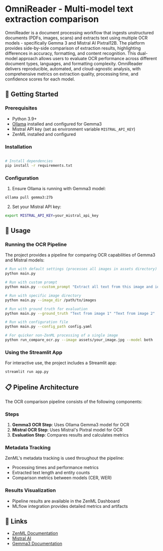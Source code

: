 # OmniReader - Multi-model text extraction comparison

OmniReader is a document processing workflow that ingests unstructured documents (PDFs, images, scans) and extracts text using multiple OCR models - specifically Gemma 3 and Mistral AI Pixtral12B. The platform provides side-by-side comparison of extraction results, highlighting differences in accuracy, formatting, and content recognition. This dual-model approach allows users to evaluate OCR performance across different document types, languages, and formatting complexity. OmniReader delivers reproducible, automated, and cloud-agnostic analysis, with comprehensive metrics on extraction quality, processing time, and confidence scores for each model.

## 🚀 Getting Started

### Prerequisites

- Python 3.9+
- [Ollama](https://ollama.ai/) installed and configured for Gemma3
- Mistral API key (set as environment variable `MISTRAL_API_KEY`)
- ZenML installed and configured

### Installation

```bash

# Install dependencies
pip install -r requirements.txt
```

### Configuration

1. Ensure Ollama is running with Gemma3 model:

```bash
ollama pull gemma3:27b
```

2. Set your Mistral API key:

```bash
export MISTRAL_API_KEY=your_mistral_api_key
```

## 📌 Usage

### Running the OCR Pipeline

The project provides a pipeline for comparing OCR capabilities of Gemma3 and Mistral models:

```bash
# Run with default settings (processes all images in assets directory)
python main.py

# Run with custom prompt
python main.py --custom_prompt "Extract all text from this image and identify any named entities."

# Run with specific image directory
python main.py --image_dir /path/to/images

# Run with ground truth for evaluation
python main.py --ground_truth "Text from image 1" "Text from image 2"

# Run with configuration file
python main.py --config_path config.yaml

# For quicker non-ZenML processing of a single image
python run_compare_ocr.py --image assets/your_image.jpg --model both
```

### Using the Streamlit App

For interactive use, the project includes a Streamlit app:

```bash
streamlit run app.py
```

## 📋 Pipeline Architecture

The OCR comparison pipeline consists of the following components:

### Steps

1. **Gemma3 OCR Step**: Uses Ollama Gemma3 model for OCR
2. **Mistral OCR Step**: Uses Mistral's Pixtral model for OCR
3. **Evaluation Step**: Compares results and calculates metrics

### Metadata Tracking

ZenML's metadata tracking is used throughout the pipeline:

- Processing times and performance metrics
- Extracted text length and entity counts
- Comparison metrics between models (CER, WER)

### Results Visualization

- Pipeline results are available in the ZenML Dashboard
- MLflow integration provides detailed metrics and artifacts

## 🔗 Links

- [ZenML Documentation](https://zenml.io/docs)
- [Mistral AI](https://mistral.ai/)
- [Gemma3 Documentation](https://ai.google.dev/gemma3)
